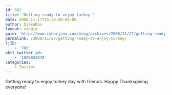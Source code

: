 ```yaml
---
id: 602
title: "Getting ready to enjoy turkey "
date: 2008-11-27T15:38:58-04:00
author: DizkoDan
layout: single
guid: 'http://www.cyberjunx.com/blog/archives/2008/11/27/getting-ready-to-enjoy-turkey/'
permalink: /2008/11/27/getting-ready-to-enjoy-turkey/
ljID:
    - '765'
aktt_twitter_id:
    - '1026853978'
categories:
    - Twitter
---
```


Getting ready to enjoy turkey day with friends. Happy Thanksgiving everyone!